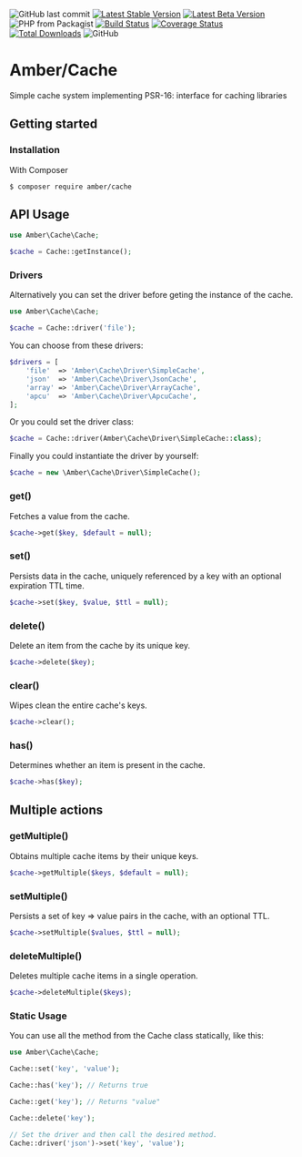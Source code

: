 ![GitHub last commit](https://img.shields.io/github/last-commit/systemson/cache.svg)
[![Latest Stable Version](https://poser.pugx.org/amber/cache/v/stable.png)](https://packagist.org/packages/amber/cache)
[![Latest Beta Version](https://img.shields.io/packagist/vpre/amber/cache.svg)](https://packagist.org/packages/amber/cache)
![PHP from Packagist](https://img.shields.io/packagist/php-v/amber/cache.svg)
[![Build Status](https://travis-ci.org/systemson/cache.svg?branch=master)](https://travis-ci.org/systemson/cache)
[![Coverage Status](https://coveralls.io/repos/github/systemson/cache/badge.svg?branch=master)](https://coveralls.io/github/systemson/cache?branch=master)
[![Total Downloads](https://poser.pugx.org/amber/cache/downloads.png)](https://packagist.org/packages/amber/cache)
![GitHub](https://img.shields.io/github/license/systemson/cache.svg)

# Amber/Cache
Simple cache system implementing PSR-16: interface for caching libraries

## Getting started

### Installation

With Composer
```
$ composer require amber/cache
```

## API Usage
```php
use Amber\Cache\Cache;

$cache = Cache::getInstance();
```

### Drivers
Alternatively you can set the driver before geting the instance of the cache.
```php
use Amber\Cache\Cache;

$cache = Cache::driver('file');
```
You can choose from these drivers:
```php
$drivers = [
    'file'  => 'Amber\Cache\Driver\SimpleCache',
    'json'  => 'Amber\Cache\Driver\JsonCache',
    'array' => 'Amber\Cache\Driver\ArrayCache',
    'apcu'  => 'Amber\Cache\Driver\ApcuCache',
];
```

Or you could set the driver class:
```php
$cache = Cache::driver(Amber\Cache\Driver\SimpleCache::class);
```

Finally you could instantiate the driver by yourself:
```php
$cache = new \Amber\Cache\Driver\SimpleCache();
```

### get()
Fetches a value from the cache.
```php
$cache->get($key, $default = null);
```

### set()
Persists data in the cache, uniquely referenced by a key with an optional expiration TTL time.
```php
$cache->set($key, $value, $ttl = null);
```

### delete()
Delete an item from the cache by its unique key.
```php
$cache->delete($key);
```

### clear()
Wipes clean the entire cache's keys.
```php
$cache->clear();
```

### has()
Determines whether an item is present in the cache.
```php
$cache->has($key);
```

## Multiple actions

### getMultiple()
Obtains multiple cache items by their unique keys.
```php
$cache->getMultiple($keys, $default = null);
```

### setMultiple()
Persists a set of key => value pairs in the cache, with an optional TTL.
```php
$cache->setMultiple($values, $ttl = null);
```

### deleteMultiple()
Deletes multiple cache items in a single operation.
```php
$cache->deleteMultiple($keys);
```

### Static Usage
You can use all the method from the Cache class statically, like this:
```php
use Amber\Cache\Cache;

Cache::set('key', 'value');

Cache::has('key'); // Returns true

Cache::get('key'); // Returns "value"

Cache::delete('key');

// Set the driver and then call the desired method.
Cache::driver('json')->set('key', 'value');

```
